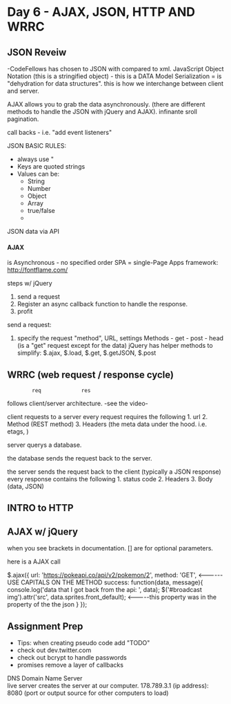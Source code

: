 # Day 6 - AJAX, JSON, HTTP AND WRRC

## JSON Reveiw
-CodeFellows has chosen to JSON with compared to xml.
JavaScript Object Notation (this is a stringified object)  -  this is a DATA Model
Serialization = is "dehydration for data structures".  this is how we interchange between client and server.

AJAX allows you to grab the data asynchronously.  (there are different methods to handle the JSON with jQuery and AJAX).
infinante sroll pagination.

call backs - i.e. "add event listeners"

JSON BASIC RULES:
- always use "
- Keys are quoted strings
- Values can be:
  - String
  - Number
  - Object
  - Array
  - true/false
  - 

JSON data via API

#### AJAX 

is Asynchronous - no specified order
SPA = single-Page Apps framework:   http://fontflame.com/

steps w/ jQuery

1. send a request
2. Register an async callback function to handle the response.
3. profit


send a request:

1. specify the request "method", URL, settings
    Methods
        - get
        - post
        - head (is a "get" request except for the data)
    jQuery has helper methods to simplify:
    $.ajax, $.load, $.get, $.getJSON, $.post

## WRRC (web request / response cycle)
            req             res


follows client/server architecture.
-see the video-

client requests to a server
    every request requires the following
    1. url
    2. Method (REST method)
    3. Headers (the meta data under the hood. i.e. etags, )

server querys a database.

the database sends the request back to the server.

the server sends the request back to the client (typically a JSON response)
    every response contains the following
    1. status code
    2. Headers
    3. Body (data, JSON)

## INTRO to HTTP



## AJAX w/ jQuery
when you see brackets in documentation.  [] are for optional parameters.

here is a AJAX call

$.ajax({
    url: 'https://pokeapi.co/api/v2/pokemon/2',
    method: 'GET',      <------ USE CAPITALS ON THE METHOD
    success: function(data, message){
        console.log('data that I got back from the api: ', data);
        $('#broadcast img').attr('src', data.sprites.front_default);  <-----this property was in the property of the the json
    }
});




## Assignment Prep


* Tips:  when creating pseudo code add "TODO"
* check out dev.twitter.com
* check out bcrypt to handle passwords
* promises remove a layer of callbacks

DNS Domain Name Server  
live server creates the server at our computer.  178.789.3.1 (ip address): 8080 (port or output source for other computers to load)